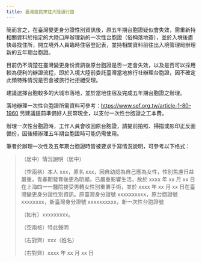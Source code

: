 ```yaml
---
title: 臺灣居民來往大陸通行證
---
```


簡而言之，在臺灣變更身分證性別資訊後，原五年期台胞證疑似會失效，需重新持相關資料於指定的大陸口岸辦理新的一次性台胞證（俗稱落地簽），並於入境後盡快尋找住所，開立境外人員臨時住宿登記表，並持相關資料前往出入境管理局辦理新的五年期台胞證。

目前仍不清楚在臺灣變更身份資訊後原台胞證是否一定會失效，以及是否可以採用較為便利的辦證流程，即於入境大陸前委託臺灣當地旅行社辦理台胞證，因不確定此類特殊情況是否會被旅行社拒絕受理。

建議選擇台胞較多的大城市落地，並於當地住宿及完成五年期台胞證之辦理。

落地辦理一次性台胞證所需資料可參考：<https://www.sef.org.tw/article-1-80-1960>
另建議提前準備好人民幣現金，以支付一次性台胞證之工本費。

辦理一次性台胞證時，工作人員會收回原台胞證，請提前拍照、掃描或影印正反面備份，因後續辦理五年期台胞證時可能仍需使用。

筆者於辦理一次性及五年期台胞證時皆被要求手寫情況說明，可參考以下格式：

> （居中）情況說明（居中）
> 
> （空兩格）本人 xxx，原名 xxx，因自幼認為自己應為女性，性別焦慮日益嚴重，青春期發育後更為明顯，已嚴重影響生活，故於 xxxx 年 xx 月 xx 日在上海四一一醫院接受男轉女性別重置手術，並於 xxxx 年 xx 月 xx 日在臺灣變更身分證性別資訊。原臺灣身分證號 xxxxxxxxxx，原台胞證號 xxxxxxxx，新臺灣身分證號 xxxxxxxxxx，新一次性台胞證號
>
> （如有）xxxxxxxxx。
> 
> （空兩格）特此聲明
> 
> （右對齊）xxx（姓名）
> 
> （右對齊）xxxx 年 xx 月 xx 日

